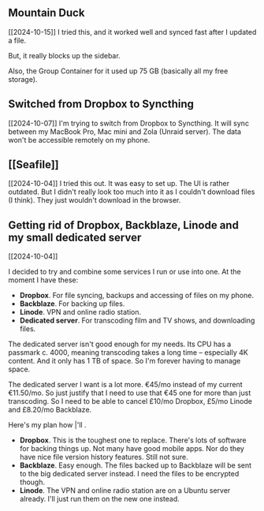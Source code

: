 ## Mountain Duck
[[2024-10-15]]
I tried this, and it worked well and synced fast after I updated a file.

But, it really blocks up the sidebar.

Also, the Group Container for it used up 75 GB (basically all my free storage).


## Switched from Dropbox to Syncthing
[[2024-10-07]]
I'm trying to switch from Dropbox to Syncthing. It will sync between my MacBook Pro, Mac mini and Zola (Unraid server). The data won't be accessible remotely on my phone.

## [[Seafile]]
[[2024-10-04]]
I tried this out. It was easy to set up. The UI is rather outdated. But I didn't really look too much into it as I couldn't download files (I think). They just wouldn't download in the browser.

## Getting rid of Dropbox, Backblaze, Linode and my small dedicated server
[[2024-10-04]]

I decided to try and combine some services I run or use into one. At the moment I have these:
- **Dropbox**. For file syncing, backups and accessing of files on my phone.
- **Backblaze**. For backing up files.
- **Linode**. VPN and online radio station.
- **Dedicated server**. For transcoding film and TV shows, and downloading files.

The dedicated server isn't good enough for my needs. Its CPU has a passmark c. 4000, meaning transcoding takes a long time – especially 4K content. And it only has 1 TB of space. So I'm forever having to manage space.

The dedicated server I want is a lot more. €45/mo instead of my current €11.50/mo. So just justify that I need to use that €45 one for more than just transcoding. So I need to be able to cancel £10/mo Dropbox, £5/mo Linode and £8.20/mo Backblaze.

Here's my plan how |'ll .
- **Dropbox**. This is the toughest one to replace. There's lots of software for backing things up. Not many have good mobile apps. Nor do they have nice file version history features. Still not sure.
- **Backblaze**. Easy enough. The files backed up to Backblaze will be sent to the big dedicated server instead. I need the files to be encrypted though.
- **Linode**. The VPN and online radio station are on a Ubuntu server already. I'll just run them on the new one instead.


